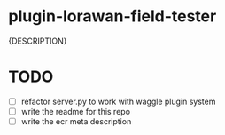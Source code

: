 # plugin-lorawan-field-tester
{DESCRIPTION}

# TODO

- [ ] refactor server.py to work with waggle plugin system
- [ ] write the readme for this repo
- [ ] write the ecr meta description